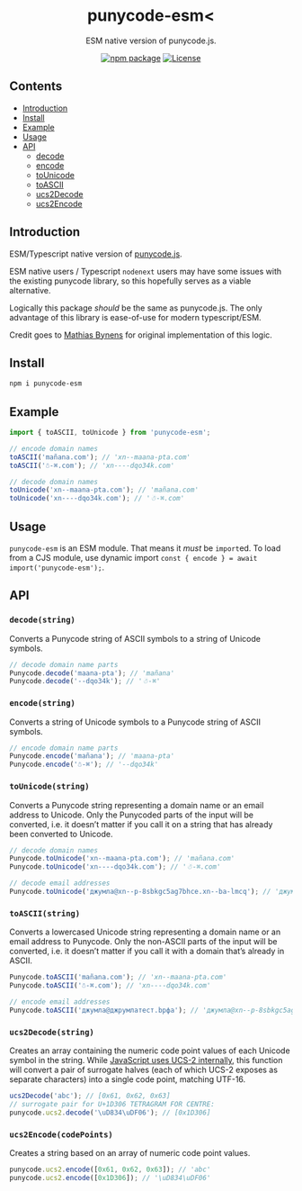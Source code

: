 <div style="text-align:center">

# punycode-esm<
ESM native version of punycode.js.

[![npm package](https://badge.fury.io/js/punycode-esm.svg)](https://www.npmjs.com/package/punycode-esm)
[![License](https://img.shields.io/npm/l/punycode-esm.svg)](https://github.com/JacobLey/leyman/blob/main/tools/punycode-esm/LICENSE)

</div>

## Contents
- [Introduction](#introduction)
- [Install](#install)
- [Example](#example)
- [Usage](#usage)
- [API](#api)
  - [decode](#decodestring)
  - [encode](#encodestring)
  - [toUnicode](#tounicodestring)
  - [toASCII](#toasciistring)
  - [ucs2Decode](#ucs2decodestring)
  - [ucs2Encode](#ucs2encodecodepoints)

## Introduction

ESM/Typescript native version of [punycode.js](https://www.npmjs.com/package/punycode).

ESM native users / Typescript `nodenext` users may have some issues with the existing punycode library, so this hopefully serves as a viable alternative.

Logically this package _should_ be the same as punycode.js. The only advantage of this library is ease-of-use for modern typescript/ESM.

Credit goes to [Mathias Bynens](https://mathiasbynens.be/) for original implementation of this logic.

## Install

```sh
npm i punycode-esm
```

## Example

```ts
import { toASCII, toUnicode } from 'punycode-esm';

// encode domain names
toASCII('mañana.com'); // 'xn--maana-pta.com'
toASCII('☃-⌘.com'); // 'xn----dqo34k.com'

// decode domain names
toUnicode('xn--maana-pta.com'); // 'mañana.com'
toUnicode('xn----dqo34k.com'); // '☃-⌘.com'
```

## Usage

`punycode-esm` is an ESM module. That means it _must_ be `import`ed. To load from a CJS module, use dynamic import `const { encode } = await import('punycode-esm');`.

## API

### `decode(string)`

Converts a Punycode string of ASCII symbols to a string of Unicode symbols.

```ts
// decode domain name parts
Punycode.decode('maana-pta'); // 'mañana'
Punycode.decode('--dqo34k'); // '☃-⌘'
```

### `encode(string)`

Converts a string of Unicode symbols to a Punycode string of ASCII symbols.

```ts
// encode domain name parts
Punycode.encode('mañana'); // 'maana-pta'
Punycode.encode('☃-⌘'); // '--dqo34k'
```

### `toUnicode(string)`

Converts a Punycode string representing a domain name or an email address to Unicode. Only the Punycoded parts of the input will be converted, i.e. it doesn’t matter if you call it on a string that has already been converted to Unicode.

```ts
// decode domain names
Punycode.toUnicode('xn--maana-pta.com'); // 'mañana.com'
Punycode.toUnicode('xn----dqo34k.com'); // '☃-⌘.com'

// decode email addresses
Punycode.toUnicode('джумла@xn--p-8sbkgc5ag7bhce.xn--ba-lmcq'); // 'джумла@джpумлатест.bрфa'
```

### `toASCII(string)`

Converts a lowercased Unicode string representing a domain name or an email address to Punycode. Only the non-ASCII parts of the input will be converted, i.e. it doesn’t matter if you call it with a domain that’s already in ASCII.

```ts
Punycode.toASCII('mañana.com'); // 'xn--maana-pta.com'
Punycode.toASCII('☃-⌘.com'); // 'xn----dqo34k.com'

// encode email addresses
Punycode.toASCII('джумла@джpумлатест.bрфa'); // 'джумла@xn--p-8sbkgc5ag7bhce.xn--ba-lmcq'
```

### `ucs2Decode(string)`

Creates an array containing the numeric code point values of each Unicode symbol in the string. While [JavaScript uses UCS-2 internally](https://mathiasbynens.be/notes/javascript-encoding), this function will convert a pair of surrogate halves (each of which UCS-2 exposes as separate characters) into a single code point, matching UTF-16.

```ts
ucs2Decode('abc'); // [0x61, 0x62, 0x63]
// surrogate pair for U+1D306 TETRAGRAM FOR CENTRE:
punycode.ucs2.decode('\uD834\uDF06'); // [0x1D306]
```

### `ucs2Encode(codePoints)`

Creates a string based on an array of numeric code point values.

```ts
punycode.ucs2.encode([0x61, 0x62, 0x63]); // 'abc'
punycode.ucs2.encode([0x1D306]); // '\uD834\uDF06'
```
